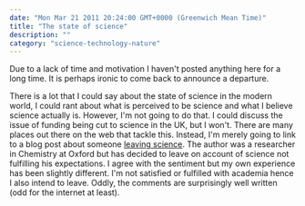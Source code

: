 ```yaml
---
date: "Mon Mar 21 2011 20:24:00 GMT+0000 (Greenwich Mean Time)"
title: "The state of science"
description: ""
category: "science-technology-nature"
---
```

Due to a lack of time and motivation I haven't posted anything here for a long time. It is perhaps ironic to come back to announce a departure.

There is a lot that I could say about the state of science in the modern world, I could rant about what is perceived to be science and what I believe science actually is. However, I'm not going to do that. I could discuss the issue of funding being cut to science in the UK, but I won't. There are many places out there on the web that tackle this. Instead, I'm merely going to link to a blog post about someone [leaving science](/web/20140423015405/http://blog.devicerandom.org/2011/02/18/getting-a-life/). The author was a researcher in Chemistry at Oxford but has decided to leave on account of science not fulfilling his expectations. I agree with the sentiment but my own experience has been slightly different. I'm not satisfied or fulfilled with academia hence I also intend to leave. Oddly, the comments are surprisingly well written (odd for the internet at least).